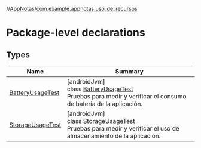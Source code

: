 //[AppNotas](../../index.md)/[com.example.appnotas.uso_de_recursos](index.md)

# Package-level declarations

## Types

| Name | Summary |
|---|---|
| [BatteryUsageTest](-battery-usage-test/index.md) | [androidJvm]<br>class [BatteryUsageTest](-battery-usage-test/index.md)<br>Pruebas para medir y verificar el consumo de batería de la aplicación. |
| [StorageUsageTest](-storage-usage-test/index.md) | [androidJvm]<br>class [StorageUsageTest](-storage-usage-test/index.md)<br>Pruebas para medir y verificar el uso de almacenamiento de la aplicación. |
